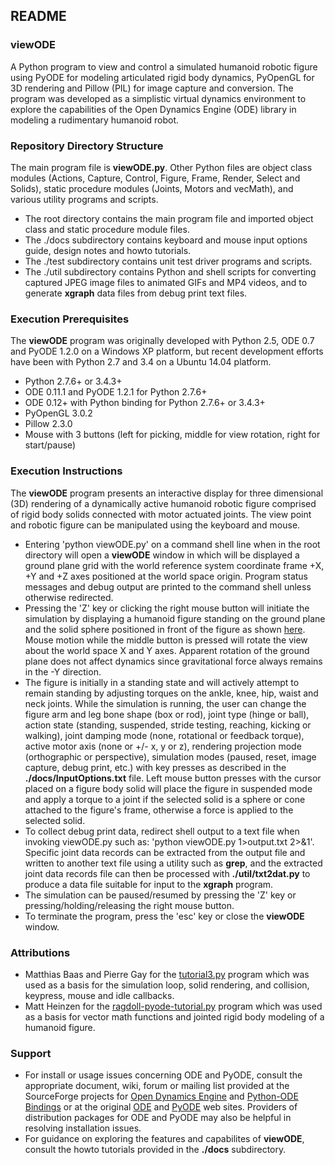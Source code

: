## README ##

### viewODE ###
 
A Python program to view and control a simulated humanoid robotic figure using PyODE for modeling articulated rigid body dynamics, PyOpenGL for 3D rendering and Pillow (PIL) for image capture and conversion. The program was developed as a simplistic virtual dynamics environment to explore the capabilities of the Open Dynamics Engine (ODE) library in modeling a rudimentary humanoid robot. 

### Repository Directory Structure ###

The main program file is **viewODE.py**. Other Python files are object class modules (Actions, Capture, Control, Figure, Frame, Render, Select and Solids), static procedure modules (Joints, Motors and vecMath), and various utility programs and scripts.

* The root directory contains the main program file and imported object class and static procedure module files.
* The ./docs subdirectory contains keyboard and mouse input options guide, design notes and howto tutorials.
* The ./test subdirectory contains unit test driver programs and scripts.
* The ./util subdirectory contains Python and shell scripts for converting captured JPEG image files to animated GIFs and MP4 videos, and to generate **xgraph** data files from debug print text files.

### Execution Prerequisites ###

The **viewODE** program was originally developed with Python 2.5, ODE 0.7 and PyODE 1.2.0 on a Windows XP platform, but recent development efforts have been with Python 2.7 and 3.4 on a Ubuntu 14.04 platform.

* Python 2.7.6+ or 3.4.3+
* ODE 0.11.1 and PyODE 1.2.1 for Python 2.7.6+
* ODE 0.12+ with Python binding for Python 2.7.6+ or 3.4.3+
* PyOpenGL 3.0.2
* Pillow 2.3.0
* Mouse with 3 buttons (left for picking, middle for view rotation, right for start/pause)

### Execution Instructions ###

The **viewODE** program presents an interactive display for three dimensional (3D) rendering of a dynamically active humanoid robotic figure comprised of rigid body solids connected with motor actuated joints. The view point and robotic figure can be manipulated using the keyboard and mouse.

* Entering 'python viewODE.py' on a command shell line when in the root directory will open a **viewODE** window in which will be displayed a ground plane grid with the world reference system coordinate frame +X, +Y and +Z axes positioned at the world space origin. Program status messages and debug output are printed to the command shell unless otherwise redirected.
* Pressing the 'Z' key or clicking the right mouse button will initiate the simulation by displaying a humanoid figure standing on the ground plane and the solid sphere positioned in front of the figure as shown [here](./docs/start_image.png). Mouse motion while the middle button is pressed will rotate the view about the world space X and Y axes. Apparent rotation of the ground plane does not affect dynamics since gravitational force always remains in the -Y direction.
* The figure is initially in a standing state and will actively attempt to remain standing by adjusting torques on the ankle, knee, hip, waist and neck joints. While the simulation is running, the user can change the figure arm and leg bone shape (box or rod), joint type (hinge or ball), action state (standing, suspended, stride testing, reaching, kicking or walking), joint damping mode (none, rotational or feedback torque), active motor axis (none or +/- x, y or z), rendering projection mode (orthographic or perspective), simulation modes (paused, reset, image capture, debug print, etc.) with key presses as described in the **./docs/InputOptions.txt** file. Left mouse button presses with the cursor placed on a figure body solid will place the figure in suspended mode and apply a torque to a joint if the selected solid is a sphere or cone attached to the figure's frame, otherwise a force is applied to the selected solid.
* To collect debug print data, redirect shell output to a text file when invoking viewODE.py such as: 'python viewODE.py 1>output.txt 2>&1'. Specific joint data records can be extracted from the output file and written to another text file using a utility such as **grep**, and the extracted joint data records file can then be processed with **./util/txt2dat.py** to produce a data file suitable for input to the **xgraph** program.
* The simulation can be paused/resumed by pressing the 'Z' key or pressing/holding/releasing the right mouse button.
* To terminate the program, press the 'esc' key or close the **viewODE** window.

### Attributions ###

* Matthias Baas and Pierre Gay for the [tutorial3.py](https://sourceforge.net/projects/pyode/) program which was used as a basis for the simulation loop, solid rendering, and collision, keypress, mouse and idle callbacks.
* Matt Heinzen for the [ragdoll-pyode-tutorial.py](http://monsterden.net/software/ragdoll-pyode-tutorial) program which was used as a basis for vector math functions and jointed rigid body modeling of a humanoid figure.

### Support ###

* For install or usage issues concerning ODE and PyODE, consult the appropriate document, wiki, forum or mailing list provided at the SourceForge projects for [Open Dynamics Engine](https://sourceforge.net/projects/opende/) and [Python-ODE Bindings](https://sourceforge.net/projects/pyode/) or at the original [ODE](http://ode.org/) and [PyODE](http://pyode.sourceforge.net/) web sites. Providers of distribution packages for ODE and PyODE may also be helpful in resolving installation issues.
* For guidance on exploring the features and capabilites of **viewODE**, consult the howto tutorials provided in the **./docs** subdirectory.